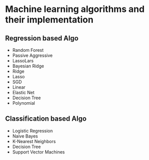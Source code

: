 # Machine learning algorithms and their implementation

## Regression based Algo

- Random Forest
- Passive Aggressive
- LassoLars
- Bayesian Ridge
- Ridge
- Lasso
- SGD
- Linear
- Elastic Net
- Decision Tree
- Polynomial

## Classification based Algo

- Logistic Regression
- Naive Bayes
- K-Nearest Neighbors
- Decision Tree
- Support Vector Machines

